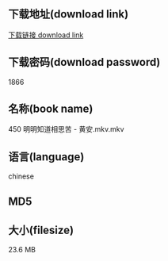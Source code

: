 ## 下载地址(download link)
[下载链接 download link](https://tutu365.netlify.app/?s=450+%E6%98%8E%E6%98%8E%E7%9F%A5%E9%81%93%E7%9B%B8%E6%80%9D%E8%8B%A6+-+%E9%BB%84%E5%AE%89.mkv)

## 下载密码(download password)
1866

## 名称(book name)
450 明明知道相思苦 - 黄安.mkv.mkv

## 语言(language)
chinese

## MD5


## 大小(filesize)
23.6 MB
